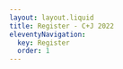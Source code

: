 ```yaml
---
layout: layout.liquid
title: Register - C+J 2022
eleventyNavigation:
  key: Register
  order: 1
---
```

<div id="eventbrite-widget-container-308708293817"></div>

<script src="https://www.eventbrite.com/static/widgets/eb_widgets.js"></script>

<script type="text/javascript">
    var exampleCallback = function() {
        console.log('Order complete!');
    };

    window.EBWidgets.createWidget({
        // Required
        widgetType: 'checkout',
        eventId: '308708293817',
        iframeContainerId: 'eventbrite-widget-container-308708293817',

        // Optional
        iframeContainerHeight: 425,  // Widget height in pixels. Defaults to a minimum of 425px if not provided
        onOrderComplete: exampleCallback  // Method called when an order has successfully completed
    });
</script>